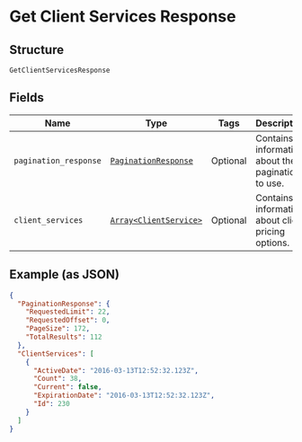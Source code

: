 
# Get Client Services Response

## Structure

`GetClientServicesResponse`

## Fields

| Name | Type | Tags | Description |
|  --- | --- | --- | --- |
| `pagination_response` | [`PaginationResponse`](../../doc/models/pagination-response.md) | Optional | Contains information about the pagination to use. |
| `client_services` | [`Array<ClientService>`](../../doc/models/client-service.md) | Optional | Contains information about client pricing options. |

## Example (as JSON)

```json
{
  "PaginationResponse": {
    "RequestedLimit": 22,
    "RequestedOffset": 0,
    "PageSize": 172,
    "TotalResults": 112
  },
  "ClientServices": [
    {
      "ActiveDate": "2016-03-13T12:52:32.123Z",
      "Count": 38,
      "Current": false,
      "ExpirationDate": "2016-03-13T12:52:32.123Z",
      "Id": 230
    }
  ]
}
```

